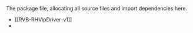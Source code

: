 The package file, allocating all source files and import dependencies here.

- [[RVB-RHVipDriver-v1]]
- 